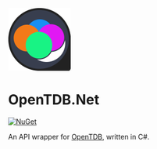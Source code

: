 ﻿<img src="./marketing/Icon.png" width="128" height="128" />

# OpenTDB.Net
[![NuGet](https://img.shields.io/nuget/vpre/OpenTDB.Net.svg?maxAge=2592000?style=plastic)](https://www.nuget.org/packages/OpenTDB.Net)

An API wrapper for [OpenTDB](https://opentdb.com/), written in C#.
